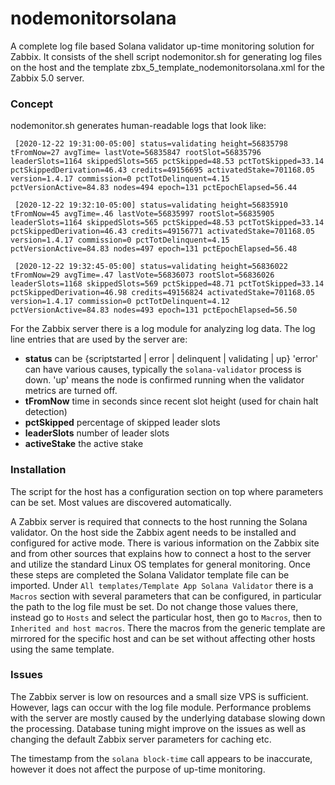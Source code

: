 # nodemonitorsolana
A complete log file based Solana validator up-time monitoring solution for Zabbix. It consists of the shell script nodemonitor.sh for generating log files on the host and the template zbx_5_template_nodemonitorsolana.xml for the Zabbix 5.0 server.

### Concept

nodemonitor.sh generates human-readable logs that look like:

`
[2020-12-22 19:31:00-05:00] status=validating height=56835798 tFromNow=27 avgTime= lastVote=56835847 rootSlot=56835796 leaderSlots=1164 skippedSlots=565 pctSkipped=48.53 pctTotSkipped=33.14 pctSkippedDerivation=46.43 credits=49156695 activatedStake=701168.05 version=1.4.17 commission=0 pctTotDelinquent=4.15 pctVersionActive=84.83 nodes=494 epoch=131 pctEpochElapsed=56.44`
 
`
[2020-12-22 19:32:10-05:00] status=validating height=56835910 tFromNow=45 avgTime=.46 lastVote=56835997 rootSlot=56835905 leaderSlots=1164 skippedSlots=565 pctSkipped=48.53 pctTotSkipped=33.14 pctSkippedDerivation=46.43 credits=49156771 activatedStake=701168.05 version=1.4.17 commission=0 pctTotDelinquent=4.15 pctVersionActive=84.83 nodes=497 epoch=131 pctEpochElapsed=56.48`
 
`
[2020-12-22 19:32:45-05:00] status=validating height=56836022 tFromNow=29 avgTime=.47 lastVote=56836073 rootSlot=56836026 leaderSlots=1168 skippedSlots=569 pctSkipped=48.71 pctTotSkipped=33.14 pctSkippedDerivation=46.98 credits=49156824 activatedStake=701168.05 version=1.4.17 commission=0 pctTotDelinquent=4.12 pctVersionActive=84.83 nodes=493 epoch=131 pctEpochElapsed=56.50`

For the Zabbix server there is a log module for analyzing log data. The log line entries that are used by the server are:

* **status** can be {scriptstarted | error | delinquent | validating | up} 'error' can have various causes, typically the `solana-validator` process is down. 'up' means the node is confirmed running when the validator metrics are turned off.
* **tFromNow** time in seconds since recent slot height (used for chain halt detection)
* **pctSkipped** percentage of skipped leader slots
* **leaderSlots** number of leader slots
* **activeStake** the active stake

### Installation

The script for the host has a configuration section on top where parameters can be set. Most values are discovered automatically.

A Zabbix server is required that connects to the host running the Solana validator. On the host side the Zabbix agent needs to be installed and configured for active mode. There is various information on the Zabbix site and from other sources that explains how to connect a host to the server and utilize the standard Linux OS templates for general monitoring. Once these steps are completed the Solana Validator template file can be imported. Under `All templates/Template App Solana Validator` there is a `Macros` section with several parameters that can be configured, in particular the path to the log file must be set. Do not change those values there, instead go to `Hosts` and select the particular host, then go to `Macros`, then to `Inherited and host macros`. There the macros from the generic template are mirrored for the specific host and can be set without affecting other hosts using the same template.


### Issues

The Zabbix server is low on resources and a small size VPS is sufficient. However, lags can occur with the log file module. Performance problems with the server are mostly caused by the underlying database slowing down the processing. Database tuning might improve on the issues as well as changing the default Zabbix server parameters for caching etc.

The timestamp from the `solana block-time` call appears to be inaccurate, however it does not affect the purpose of up-time monitoring.
